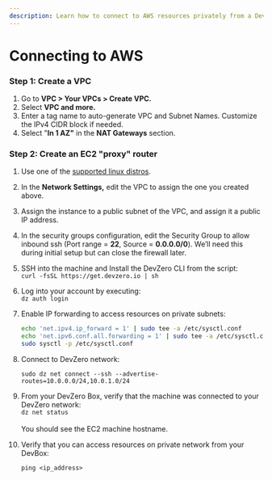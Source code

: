 ```yaml
---
description: Learn how to connect to AWS resources privately from a DevBox.
---
```


# Connecting to AWS

### Step 1: Create a VPC

1. Go to **VPC > Your VPCs > Create VPC.**
2. Select **VPC and more.**
3. Enter a tag name to auto-generate VPC and Subnet Names. Customize the IPv4 CIDR block if needed.
4. Select "**In 1 AZ"** in the **NAT Gateways** section.

### Step 2: Create an EC2 "proxy" router

1. Use one of the [supported linux distros](https://web.archive.org/web/20230927004045/https://tailscale.com/kb/1017/install).
2. In the **Network Settings,** edit the VPC to assign the one you created above.
3. Assign the instance to a public subnet of the VPC, and assign it a public IP address.
4. In the security groups configuration, edit the Security Group to allow inbound ssh (Port range = **22**, Source = **0.0.0.0/0**). We’ll need this during initial setup but can close the firewall later.‍
5. SSH into the machine and Install the DevZero CLI from the script:\
   &#x20;`curl -fsSL https://get.devzero.io | sh`
6. Log into your account by executing:\
   `dz auth login`
7.  Enable IP forwarding to access resources on private subnets:

    ```bash
    echo 'net.ipv4.ip_forward = 1' | sudo tee -a /etc/sysctl.conf 
    echo 'net.ipv6.conf.all.forwarding = 1' | sudo tee -a /etc/sysctl.conf 
    sudo sysctl -p /etc/sysctl.conf
    ```
8.  Connect to DevZero network:

    ```
    sudo dz net connect --ssh --advertise-routes=10.0.0.0/24,10.0.1.0/24
    ```
9. From your DevZero Box, verify that the machine was connected to your DevZero network:\
   `dz net status`\
   \
   You should see the EC2 machine hostname.
10. Verify that you can access resources on private network from your DevBox:

    `ping <ip_address>`
